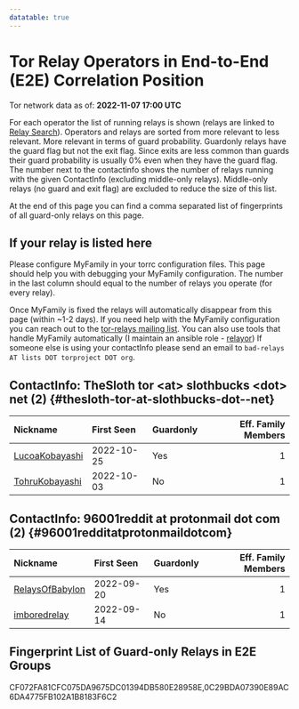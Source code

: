 ```yaml
---
datatable: true
---
```



# Tor Relay Operators in End-to-End (E2E) Correlation Position

Tor network data as of: **2022-11-07 17:00 UTC**

For each operator the list of running relays is shown (relays are linked to [Relay Search](https://metrics.torproject.org/rs.html)).
Operators and relays are sorted from more relevant to less relevant. More relevant in terms of guard probability.
Guardonly relays have the guard flag but not the exit flag.
Since exits are less common than guards their guard probability is usually 0% even when they have the guard flag.
The number next to the contactinfo shows the number of relays running with the given ContactInfo (excluding middle-only relays).
Middle-only relays (no guard and exit flag) are excluded to reduce the size of this list.

At the end of this page you can find a comma separated list of fingerprints of all guard-only relays on this page.

## If your relay is listed here
Please configure MyFamily in your torrc configuration files.
This page should help you with debugging your MyFamily configuration. The number in the last column should equal to the number of
relays you operate (for every relay).

Once MyFamily is fixed the relays will automatically disappear from this page (within ~1-2 days).
If you need help with the MyFamily configuration you can reach out to the
[tor-relays mailing list](https://lists.torproject.org/cgi-bin/mailman/listinfo/tor-relays).
You can also use tools that handle MyFamily automatically (I maintain an ansible role - 
[relayor](https://medium.com/@nusenu/deploying-tor-relays-with-ansible-6612593fa34d))
If someone else is using your contactInfo please send an email to ```bad-relays AT lists DOT torproject DOT org```.


## ContactInfo: TheSloth tor &lt;at&gt; slothbucks &lt;dot&gt; net (2) {#thesloth-tor-at-slothbucks-dot--net}

| Nickname                                                                                                  | First Seen   | Guardonly   |   Eff. Family Members |
|:----------------------------------------------------------------------------------------------------------|:-------------|:------------|----------------------:|
| [LucoaKobayashi](https://metrics.torproject.org/rs.html#details/CF072FA81CFC075DA9675DC01394DB580E28958E) | 2022-10-25   | Yes         |                     1 |
| [TohruKobayashi](https://metrics.torproject.org/rs.html#details/D19AFD75C4B098FAAB3F94BD42CAD1607F75FD60) | 2022-10-03   | No          |                     1 |

## ContactInfo: 96001reddit at protonmail dot com (2) {#96001redditatprotonmaildotcom}

| Nickname                                                                                                   | First Seen   | Guardonly   |   Eff. Family Members |
|:-----------------------------------------------------------------------------------------------------------|:-------------|:------------|----------------------:|
| [RelaysOfBabylon](https://metrics.torproject.org/rs.html#details/0C29BDA07390E89AC6DA4775FB102A1B8183F6C2) | 2022-09-20   | Yes         |                     1 |
| [imboredrelay](https://metrics.torproject.org/rs.html#details/654B364C24573B4631C8AD7C39C161C568C04A3C)    | 2022-09-14   | No          |                     1 |


## Fingerprint List of Guard-only Relays in E2E Groups

CF072FA81CFC075DA9675DC01394DB580E28958E,0C29BDA07390E89AC6DA4775FB102A1B8183F6C2